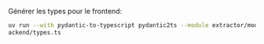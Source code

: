 Générer les types pour le frontend:

```sh
uv run --with pydantic-to-typescript pydantic2ts --module extractor/models.py --output ../web/lib/b
ackend/types.ts
```
